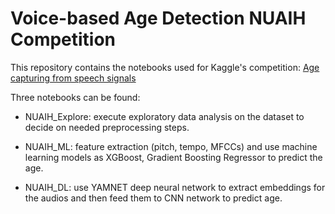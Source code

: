 # Voice-based Age Detection NUAIH Competition

This repository contains the notebooks used for Kaggle's competition: [Age capturing from speech signals](https://www.kaggle.com/competitions/nuaih-age-capturing-from-speech-signals)

Three notebooks can be found:

-	NUAIH_Explore: execute exploratory data analysis on the dataset to decide on needed preprocessing steps.

-	NUAIH_ML: feature extraction (pitch, tempo, MFCCs) and use machine learning models as XGBoost, Gradient Boosting Regressor to predict the age.

-	NUAIH_DL: use YAMNET deep neural network to extract embeddings for the audios and then feed them to CNN network to predict age.


